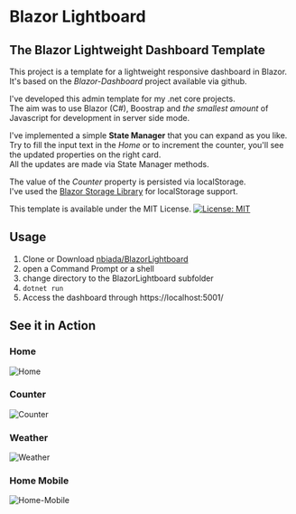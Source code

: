﻿# Blazor Lightboard
## The Blazor Lightweight Dashboard Template

This project is a template for a lightweight responsive dashboard in Blazor.\
It's based on the _Blazor-Dashboard_ project available via github.

I've developed this admin template for my .net core projects.\
The aim was to use Blazor (C#), Boostrap and _the smallest amount_ of Javascript for development in server side mode.

I've implemented a simple **State Manager** that you can expand as you like.\
Try to fill the input text in the _Home_ or to increment the counter, you'll see the updated properties on the right card.\
All the updates are made via State Manager methods.

The value of the _Counter_ property is persisted via localStorage.\
I've used the [Blazor Storage Library](https://github.com/cloudcrate/BlazorStorage) for localStorage support.

This template is available under the MIT License.
[![License: MIT](https://img.shields.io/badge/License-MIT-yellow.svg)](https://opensource.org/licenses/MIT)


## Usage

1. Clone or Download [nbiada/BlazorLightboard](https://github.com/nbiada/BlazorLightboard)
2. open a Command Prompt or a shell
3. change directory to the BlazorLightboard subfolder
4. ``dotnet run``
5. Access the dashboard through https://localhost:5001/


## See it in Action

### Home
![Home](https://user-images.githubusercontent.com/4179320/75267717-e1cb7480-57f6-11ea-8c06-aefc0b6ed335.png?s=400)

### Counter
![Counter](https://user-images.githubusercontent.com/4179320/75267777-f7d93500-57f6-11ea-8568-a5a6cc6c39a2.png)

### Weather
![Weather](https://user-images.githubusercontent.com/4179320/75267795-fad42580-57f6-11ea-927e-3b51cd638190.png)

### Home Mobile
![Home-Mobile](https://user-images.githubusercontent.com/4179320/75267808-ff98d980-57f6-11ea-87ea-82907fa211fc.png)
